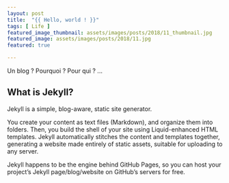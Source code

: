 ```yaml
---
layout: post
title:  "{{ Hello, world ! }}"
tags: [ Life ]
featured_image_thumbnail: assets/images/posts/2018/11_thumbnail.jpg
featured_image: assets/images/posts/2018/11.jpg
featured: true

---
```


Un blog ? Pourquoi ? Pour qui ? ...

## What is Jekyll?

Jekyll is a simple, blog-aware, static site generator.

You create your content as text files (Markdown), and organize them into folders. Then, you build the shell of your site using Liquid-enhanced HTML templates. Jekyll automatically stitches the content and templates together, generating a website made entirely of static assets, suitable for uploading to any server.

Jekyll happens to be the engine behind GitHub Pages, so you can host your project’s Jekyll page/blog/website on GitHub’s servers for free.
